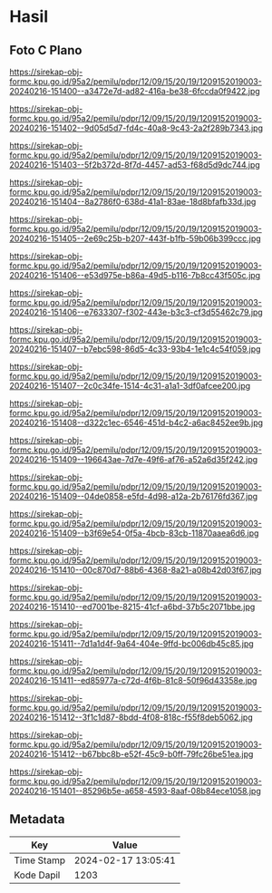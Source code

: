 # Hasil

## Foto C Plano

https://sirekap-obj-formc.kpu.go.id/95a2/pemilu/pdpr/12/09/15/20/19/1209152019003-20240216-151400--a3472e7d-ad82-416a-be38-6fccda0f9422.jpg

https://sirekap-obj-formc.kpu.go.id/95a2/pemilu/pdpr/12/09/15/20/19/1209152019003-20240216-151402--9d05d5d7-fd4c-40a8-9c43-2a2f289b7343.jpg

https://sirekap-obj-formc.kpu.go.id/95a2/pemilu/pdpr/12/09/15/20/19/1209152019003-20240216-151403--5f2b372d-8f7d-4457-ad53-f68d5d9dc744.jpg

https://sirekap-obj-formc.kpu.go.id/95a2/pemilu/pdpr/12/09/15/20/19/1209152019003-20240216-151404--8a2786f0-638d-41a1-83ae-18d8bfafb33d.jpg

https://sirekap-obj-formc.kpu.go.id/95a2/pemilu/pdpr/12/09/15/20/19/1209152019003-20240216-151405--2e69c25b-b207-443f-b1fb-59b06b399ccc.jpg

https://sirekap-obj-formc.kpu.go.id/95a2/pemilu/pdpr/12/09/15/20/19/1209152019003-20240216-151406--e53d975e-b86a-49d5-b116-7b8cc43f505c.jpg

https://sirekap-obj-formc.kpu.go.id/95a2/pemilu/pdpr/12/09/15/20/19/1209152019003-20240216-151406--e7633307-f302-443e-b3c3-cf3d55462c79.jpg

https://sirekap-obj-formc.kpu.go.id/95a2/pemilu/pdpr/12/09/15/20/19/1209152019003-20240216-151407--b7ebc598-86d5-4c33-93b4-1e1c4c54f059.jpg

https://sirekap-obj-formc.kpu.go.id/95a2/pemilu/pdpr/12/09/15/20/19/1209152019003-20240216-151407--2c0c34fe-1514-4c31-a1a1-3df0afcee200.jpg

https://sirekap-obj-formc.kpu.go.id/95a2/pemilu/pdpr/12/09/15/20/19/1209152019003-20240216-151408--d322c1ec-6546-451d-b4c2-a6ac8452ee9b.jpg

https://sirekap-obj-formc.kpu.go.id/95a2/pemilu/pdpr/12/09/15/20/19/1209152019003-20240216-151409--196643ae-7d7e-49f6-af76-a52a6d35f242.jpg

https://sirekap-obj-formc.kpu.go.id/95a2/pemilu/pdpr/12/09/15/20/19/1209152019003-20240216-151409--04de0858-e5fd-4d98-a12a-2b76176fd367.jpg

https://sirekap-obj-formc.kpu.go.id/95a2/pemilu/pdpr/12/09/15/20/19/1209152019003-20240216-151409--b3f69e54-0f5a-4bcb-83cb-11870aaea6d6.jpg

https://sirekap-obj-formc.kpu.go.id/95a2/pemilu/pdpr/12/09/15/20/19/1209152019003-20240216-151410--00c870d7-88b6-4368-8a21-a08b42d03f67.jpg

https://sirekap-obj-formc.kpu.go.id/95a2/pemilu/pdpr/12/09/15/20/19/1209152019003-20240216-151410--ed7001be-8215-41cf-a6bd-37b5c2071bbe.jpg

https://sirekap-obj-formc.kpu.go.id/95a2/pemilu/pdpr/12/09/15/20/19/1209152019003-20240216-151411--7d1a1d4f-9a64-404e-9ffd-bc006db45c85.jpg

https://sirekap-obj-formc.kpu.go.id/95a2/pemilu/pdpr/12/09/15/20/19/1209152019003-20240216-151411--ed85977a-c72d-4f6b-81c8-50f96d43358e.jpg

https://sirekap-obj-formc.kpu.go.id/95a2/pemilu/pdpr/12/09/15/20/19/1209152019003-20240216-151412--3f1c1d87-8bdd-4f08-818c-f55f8deb5062.jpg

https://sirekap-obj-formc.kpu.go.id/95a2/pemilu/pdpr/12/09/15/20/19/1209152019003-20240216-151412--b67bbc8b-e52f-45c9-b0ff-79fc26be51ea.jpg

https://sirekap-obj-formc.kpu.go.id/95a2/pemilu/pdpr/12/09/15/20/19/1209152019003-20240216-151401--85296b5e-a658-4593-8aaf-08b84ece1058.jpg


## Metadata

| Key        | Value               |
| ---------- | ------------------- |
| Time Stamp | 2024-02-17 13:05:41 |
| Kode Dapil | 1203                |



